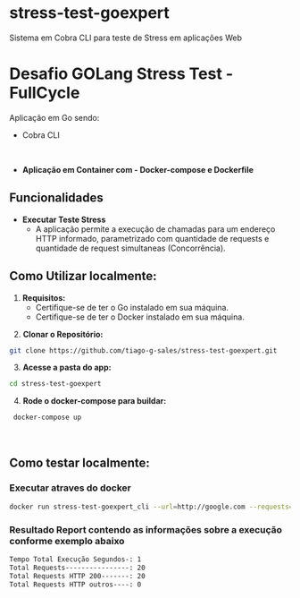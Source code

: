 # stress-test-goexpert
Sistema em Cobra CLI para teste de Stress em aplicações Web

# Desafio GOLang Stress Test - FullCycle 

Aplicação em Go sendo: 
  - Cobra CLI   

&nbsp;
- **Aplicação em Container com - Docker-compose e Dockerfile**

## Funcionalidades

- **Executar Teste Stress**
  - A aplicação permite a execução de chamadas para um endereço HTTP informado, parametrizado com quantidade de requests e quantidade de request simultaneas (Concorrência).

## Como Utilizar localmente:

1. **Requisitos:** 
   - Certifique-se de ter o Go instalado em sua máquina.
   - Certifique-se de ter o Docker instalado em sua máquina.

&nbsp;
2. **Clonar o Repositório:**
&nbsp;

```bash
git clone https://github.com/tiago-g-sales/stress-test-goexpert.git
```

&nbsp;
3. **Acesse a pasta do app:**
&nbsp;

```bash
cd stress-test-goexpert
```

&nbsp;
4. **Rode o docker-compose para buildar:**
&nbsp;

```bash 
 docker-compose up
```
&nbsp;

## Como testar localmente:

### Executar atraves do docker  

```bash 
docker run stress-test-goexpert_cli --url=http://google.com --requests=20 --concurrency=10
```

### Resultado Report contendo as informações sobre a execução conforme exemplo abaixo

```bash 
Tempo Total Execução Segundos-: 1 
Total Requests----------------: 20 
Total Requests HTTP 200-------: 20 
Total Requests HTTP outros----: 0 
```